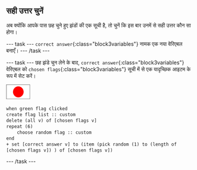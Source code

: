 ## सही उत्तर चुनें

अब क्योंकि आपके पास छह चुने हुए झंडों की एक सूची है, तो चुनें कि इस बार उनमें से सही उत्तर कौन सा होगा।

\--- task \--- `correct answer`{:class="block3variables"} नामक एक नया वेरिएबल बनाएँ। \--- /task \---

\--- task \--- छह झंडे चुन लेने के बाद, `correct answer`{:class="block3variables"} वेरिएबल को `chosen flags`{:class="block3variables"} सूची में से एक यादृच्छिक आइटम के रूप में सेट करें।

![झंडा स्प्राइट](images/flag-sprite.png)

```blocks3
when green flag clicked
create flag list :: custom
delete (all v) of [chosen flags v]
repeat (6)
    choose random flag :: custom
end
+ set [correct answer v] to (item (pick random (1) to (length of [chosen flags v]) ) of [chosen flags v])
```

\--- /task \---